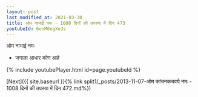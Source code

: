 ```yaml
---
layout: post
last_modified_at: 2021-03-30
title: ओम नाभाई नमः - 1008 दिनों की तपस्या में दिन 473
youtubeId: 6onM6egXeJs
---
```

 
 
 ओम नाभाई नमः  
 
 -  जगाला आधार कोण आहे 
 
  
 
  
 
 
 
 
 
 


{% include youtubePlayer.html id=page.youtubeId %}
 
[Next]({{ site.baseurl }}{% link  split1/_posts/2013-11-07-ओम कांचनकचवये नमः - 1008 दिनों की तपस्या में दिन 472.md%})
 
